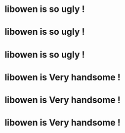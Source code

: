 # libowen is so ugly !
# libowen is so ugly !
# libowen is so ugly !
# libowen is Very handsome  !
# libowen is Very handsome  !
# libowen is Very handsome  !
